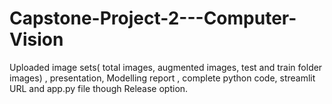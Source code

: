 # Capstone-Project-2---Computer-Vision
Uploaded image sets( total images, augmented images, test and train folder images) , presentation, Modelling report , complete python code, streamlit URL and app.py file though Release option.
